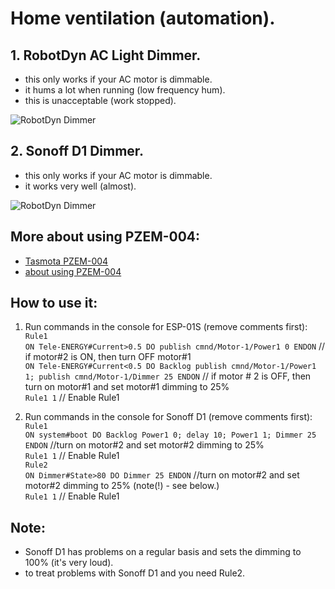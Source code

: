 # Home ventilation (automation). 

## 1. RobotDyn AC Light Dimmer.  
 - this only works if your AC motor is dimmable.
 - it hums a lot when running (low frequency hum).
 - this is unacceptable (work stopped).

![RobotDyn Dimmer](https://raw.githubusercontent.com/TrDA-hab/Projects/master/Home%20ventilation/PZEM-852.jpg)

## 2. Sonoff D1 Dimmer.  
 - this only works if your AC motor is dimmable.
 - it works very well (almost).
 
![RobotDyn Dimmer](https://raw.githubusercontent.com/TrDA-hab/Projects/master/Home%20ventilation/PZEM-862.jpg)

## More about using PZEM-004:
 - [Tasmota PZEM-004](https://tasmota.github.io/docs/PZEM-0XX/)
 - [about using PZEM-004](https://github.com/arendst/Tasmota/discussions/10567)

## How to use it:
1. Run commands in the console for ESP-01S (remove comments first):  
  `Rule1`  
  `ON Tele-ENERGY#Current>0.5 DO publish cmnd/Motor-1/Power1 0 ENDON`   // if motor#2 is ON, then turn OFF motor#1  
  `ON Tele-ENERGY#Current<0.5 DO Backlog publish cmnd/Motor-1/Power1 1; publish cmnd/Motor-1/Dimmer 25 ENDON`   // if motor # 2 is OFF, then turn on motor#1 and set motor#1 dimming to 25%  
  `Rule1 1`   // Enable Rule1  

1. Run commands in the console for Sonoff D1 (remove comments first):  
  `Rule1`  
  `ON system#boot DO Backlog Power1 0; delay 10; Power1 1; Dimmer 25 ENDON`  //turn on motor#2 and set motor#2 dimming to 25%  
  `Rule1 1`   // Enable Rule1  
  `Rule2`  
  `ON Dimmer#State>80 DO Dimmer 25 ENDON`  //turn on motor#2 and set motor#2 dimming to 25% (note(!) - see below.)  
  `Rule1 1`   // Enable Rule1  
 
 ## Note:
- Sonoff D1 has problems on a regular basis and sets the dimming to 100% (it's very loud).  
- to treat problems with Sonoff D1 and you need Rule2.

